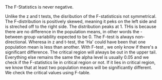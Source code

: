 The F-Statistics is never negative.

Unlike the z and t tests, the disribution of the F-statisticsis not symmetrical. 
The F-distribution is positively skewed, meaning it peks on the left side and is streched off to the right side. 
The distribution peaks at 1. THis is because there are no difference in the population means, in other words the - between group variability expected to be 0.
The F-test is always non-directional. Wheresa in z and t-test, the 'Ha' could have been that one population mean is less than another.
With F-test , we only know if there's a significant difference. The critical region will always be out in the upper tail.
Everything else remains the same the alpha level is usually 0.05 and we check if the F-statistics lie in critical region or not.
If it lies in critical region, we know that at least two population means will be significantly different.
We check the critical values using F-table.
